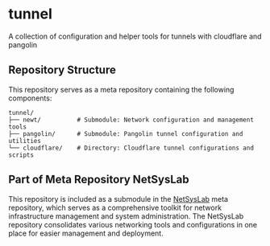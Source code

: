 # tunnel
A collection of configuration and helper tools for tunnels with cloudflare and pangolin

## Repository Structure

This repository serves as a meta repository containing the following components:

```
tunnel/
├── newt/          # Submodule: Network configuration and management tools
├── pangolin/      # Submodule: Pangolin tunnel configuration and utilities
└── cloudflare/    # Directory: Cloudflare tunnel configurations and scripts
```

## Part of Meta Repository NetSysLab

This repository is included as a submodule in the [NetSysLab](https://github.com/hellbruh/NetSysLab) meta repository, which serves as a comprehensive toolkit for network infrastructure management and system administration. The NetSysLab repository consolidates various networking tools and configurations in one place for easier management and deployment.
